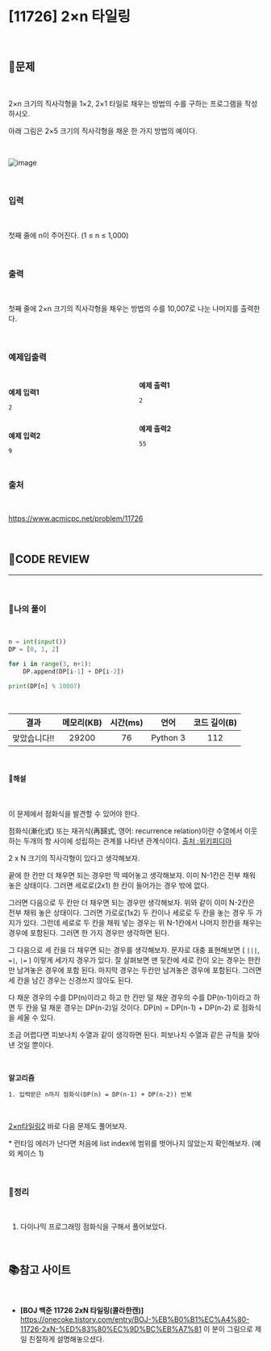 # [11726] 2×n 타일링

<br/>

## **📝문제**

<br/>

2×n 크기의 직사각형을 1×2, 2×1 타일로 채우는 방법의 수를 구하는 프로그램을 작성하시오.

아래 그림은 2×5 크기의 직사각형을 채운 한 가지 방법의 예이다.

<br/>

![image](https://onlinejudgeimages.s3-ap-northeast-1.amazonaws.com/problem/11726/1.png)

<br/>

### **입력**

<br/>

첫째 줄에 n이 주어진다. (1 ≤ n ≤ 1,000)

<br/>

### **출력**

<br/>

첫째 줄에 2×n 크기의 직사각형을 채우는 방법의 수를 10,007로 나눈 나머지를 출력한다.

<br/>

### **예제입출력**

<br/>

<div style="column-count:2; ">
  <div>

**예제 입력1**

```
2
```

  </div>
  <div>

**예제 출력1**

```
2
```

  </div>
</div>

<br/>

<div style="column-count:2; ">
  <div>

**예제 입력2**

```
9
```

  </div>
  <div>

**예제 출력2**

```
55
```

  </div>
</div>

<br/>

### **출처**

<br/>

https://www.acmicpc.net/problem/11726

<br/>

## **🧐CODE REVIEW**
***

<br/>

### **🧾나의 풀이**

<br/>

```python
n = int(input())
DP = [0, 1, 2]

for i in range(3, n+1):
    DP.append(DP[i-1] + DP[i-2])

print(DP[n] % 10007)
```

<br/>

결과	| 메모리(KB) |	시간(ms) |	언어 |	코드 길이(B)
:----:|:-----:|:-----:|:-----:|:--------:
맞았습니다!! |	29200	| 76 |	Python 3 |	112

<br/>

#### **📝해설**

<br/>

이 문제에서 점화식을 발견할 수 있어야 한다.

점화식(漸化式) 또는 재귀식(再歸式, 영어: recurrence relation)이란 수열에서 이웃하는 두개의 항 사이에 성립하는 관계를 나타낸 관계식이다. [출처 :위키피디아](https://ko.wikipedia.org/wiki/%EC%A0%90%ED%99%94%EC%8B%9D)

2 x N 크기의 직사각형이 있다고 생각해보자.

끝에 한 칸만 더 채우면 되는 경우만 딱 떼어놓고 생각해보자.
이미 N-1칸은 전부 채워 놓은 상태이다. 그러면 세로로(2x1) 한 칸이 들어가는 경우 밖에 없다.

그러면 다음으로 두 칸만 더 채우면 되는 경우만 생각해보자. 위와 같이 이미 N-2칸은 전부 채워 놓은 상태이다. 그러면 가로로(1x2) 두 칸이나 세로로 두 칸을 놓는 경우 두 가지가 있다. 그런데 세로로 두 칸을 채워 넣는 경우는 위 N-1칸에서 나머지 한칸을 채우는 경우에 포함된다. 그러면 한 가지 경우만 생각하면 된다.

그 다음으로 세 칸을 더 채우면 되는 경우를 생각해보자. 문자로 대충 표현해보면 ( `|||`, `=|`, `|=` ) 이렇게 세가지 경우가 있다. 잘 살펴보면 맨 뒷칸에 세로 칸이 오는 경우는 한칸만 남겨놓은 경우에 포함 된다. 마지막 경우는 두칸만 남겨놓은 경우에 포함된다. 그러면 세 칸을 남긴 경우는 신경쓰지 않아도 된다.

다 채운 경우의 수를 DP(n)이라고 하고 한 칸만 덜 채운 경우의 수를 DP(n-1)이라고 하면 두 칸을 덜 채운 경우는 DP(n-2)일 것이다. DP(n) = DP(n-1) + DP(n-2) 로 점화식을 세울 수 있다.

조금 어렵다면 피보나치 수열과 같이 생각하면 된다. 피보나치 수열과 같은 규칙을 찾아낸 것일 뿐이다.

<br/>

**알고리즘**
```
1. 입력받은 n까지 점화식(DP(n) = DP(n-1) + DP(n-2)) 반복
```

<br/>

[2×n타일링2](./problem/11727_2×n타일링2.md) 바로 다음 문제도 풀어보자.

\* 런타임 에러가 난다면 처음에 list index에 범위를 벗어나지 않았는지 확인해보자. (예외 케이스 1)

<br/>

### **🔖정리**

<br/>

1. 다이나믹 프로그래밍 점화식을 구해서 풀어보았다.

<br/>

## 📚참고 사이트

<br/>

- **[BOJ 백준 11726 2xN 타일링(콜라한캔)]**<br/>
https://onecoke.tistory.com/entry/BOJ-%EB%B0%B1%EC%A4%80-11726-2xN-%ED%83%80%EC%9D%BC%EB%A7%81
이 분이 그림으로 제일 친절하게 설명해놓으셨다.
